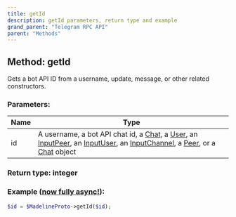```yaml
---
title: getId
description: getId parameters, return type and example
grand_parent: "Telegram RPC API"
parent: "Methods"
---
```

## Method: getId

Gets a bot API ID from a username, update, message, or other related constructors.

### Parameters:

| Name     |    Type       |
|----------|---------------|
|id| A username, a bot API chat id, a [Chat](API_docs/types/Chat.html), a [User](API_docs/types/User.html), an [InputPeer](API_docs/types/InputPeer.html), an [InputUser](API_docs/types/InputUser.html), an [InputChannel](API_docs/types/InputChannel.html), a [Peer](API_docs/types/Peer.html), or a [Chat](API_docs/types/Chat.html) object|

### Return type: integer

### Example ([now fully async!](https://docs.madelineproto.xyz/docs/ASYNC.html)):


```php
$id = $MadelineProto->getId($id);
```

